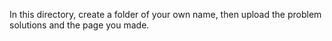In this directory, create a folder of your own name, then upload the problem solutions and the page you made.
